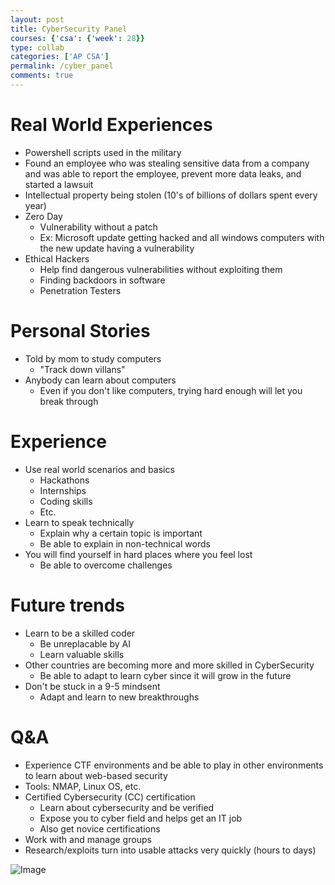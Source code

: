 ```yaml
---
layout: post
title: CyberSecurity Panel
courses: {'csa': {'week': 28}}
type: collab
categories: ['AP CSA']
permalink: /cyber_panel
comments: true
---
```


# Real World Experiences
  - Powershell scripts used in the military
  - Found an employee who was stealing sensitive data from a company and was able to report the employee, prevent more data leaks, and started a lawsuit
  - Intellectual property being stolen (10's of billions of dollars spent every year)
  - Zero Day
    - Vulnerability without a patch
    - Ex: Microsoft update getting hacked and all windows computers with the new update having a vulnerability
  - Ethical Hackers
    - Help find dangerous vulnerabilities without exploiting them
    - Finding backdoors in software
    - Penetration Testers

# Personal Stories
  - Told by mom to study computers
    - "Track down villans"
  - Anybody can learn about computers
    - Even if you don't like computers, trying hard enough will let you break through

# Experience
  - Use real world scenarios and basics
    - Hackathons
    - Internships
    - Coding skills
    - Etc.
  - Learn to speak technically
    - Explain why a certain topic is important
    - Be able to explain in non-technical words
  - You will find yourself in hard places where you feel lost
    - Be able to overcome challenges

# Future trends
  - Learn to be a skilled coder
    - Be unreplacable by AI
    - Learn valuable skills
  - Other countries are becoming more and more skilled in CyberSecurity
    - Be able to adapt to learn cyber since it will grow in the future
  - Don't be stuck in a 9-5 mindsent
    - Adapt and learn to new breakthroughs

# Q&A
  - Experience CTF environments and be able to play in other environments to learn about web-based security
  - Tools: NMAP, Linux OS, etc.
  - Certified Cybersecurity (CC) certification
    - Learn about cybersecurity and be verified
    - Expose you to cyber field and helps get an IT job
    - Also get novice certifications
  - Work with and manage groups
  - Research/exploits turn into usable attacks very quickly (hours to days)

![Image](/akhil_2025/images/IMG_8144.png)